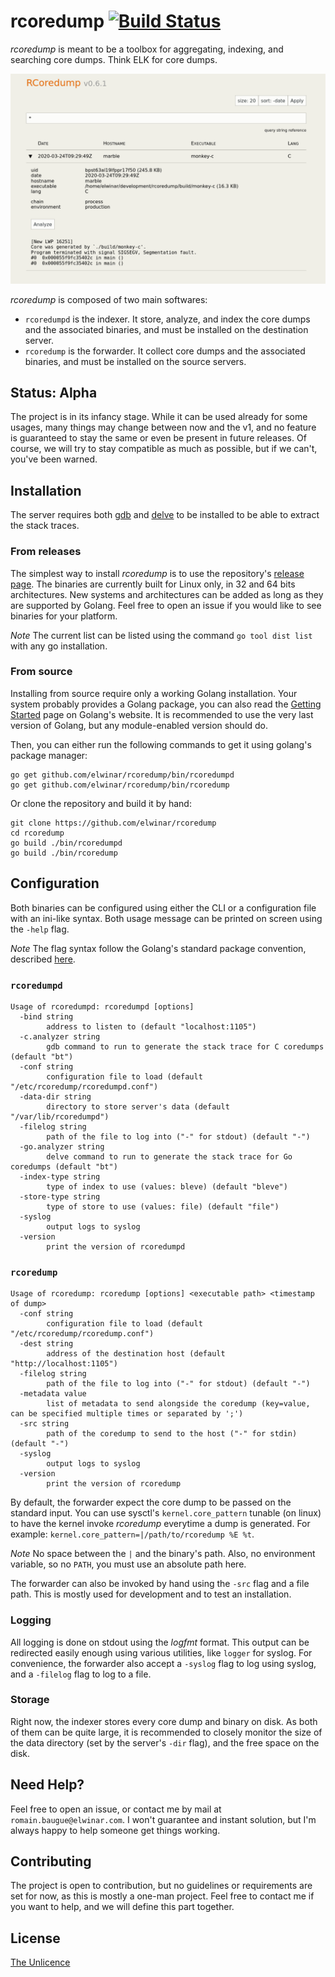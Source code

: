 # rcoredump [![Build Status](https://travis-ci.org/elwinar/rcoredump.svg?branch=master)](https://travis-ci.org/elwinar/rcoredump)

_rcoredump_ is meant to be a toolbox for aggregating, indexing, and searching
core dumps. Think ELK for core dumps.

![screenshot](screenshot.png)

_rcoredump_ is composed of two main softwares:

- `rcoredumpd` is the indexer. It store, analyze, and index the core
  dumps and the associated binaries, and must be installed on the destination
  server.
- `rcoredump` is the forwarder. It collect core dumps and the associated
  binaries, and must be installed on the source servers.


## Status: Alpha

The project is in its infancy stage. While it can be used already for some
usages, many things may change between now and the v1, and no feature is
guaranteed to stay the same or even be present in future releases. Of course,
we will try to stay compatible as much as possible, but if we can't, you've
been warned.

## Installation

The server requires both [gdb](https://github.com/bminor/binutils-gdb) and
[delve](https://github.com/go-delve/delve) to be installed to be able to
extract the stack traces.

### From releases

The simplest way to install _rcoredump_ is to use the repository's [release
page](https://github.com/elwinar/rcoredump/releases). The binaries are
currently built for Linux only, in 32 and 64 bits architectures. New systems
and architectures can be added as long as they are supported by Golang. Feel
free to open an issue if you would like to see binaries for your platform.

*Note* The current list can be listed using the command `go tool dist list`
with any go installation.

### From source

Installing from source require only a working Golang installation. Your system
probably provides a Golang package, you can also read the [Getting
Started](https://golang.org/doc/install) page on Golang's website. It is
recommended to use the very last version of Golang, but any module-enabled
version should do.

Then, you can either run the following commands to get it using golang's
package manager:

	go get github.com/elwinar/rcoredump/bin/rcoredumpd
	go get github.com/elwinar/rcoredump/bin/rcoredump

Or clone the repository and build it by hand:

	git clone https://github.com/elwinar/rcoredump
	cd rcoredump
	go build ./bin/rcoredumpd
	go build ./bin/rcoredump

## Configuration

Both binaries can be configured using either the CLI or a configuration file
with an ini-like syntax. Both usage message can be printed on screen using the
`-help` flag.

*Note* The flag syntax follow the Golang's standard package convention,
described [here](https://golang.org/pkg/flag/#hdr-Command_line_flag_syntax).

### `rcoredumpd`

```
Usage of rcoredumpd: rcoredumpd [options]
  -bind string
        address to listen to (default "localhost:1105")
  -c.analyzer string
        gdb command to run to generate the stack trace for C coredumps (default "bt")
  -conf string
        configuration file to load (default "/etc/rcoredump/rcoredumpd.conf")
  -data-dir string
        directory to store server's data (default "/var/lib/rcoredumpd")
  -filelog string
        path of the file to log into ("-" for stdout) (default "-")
  -go.analyzer string
        delve command to run to generate the stack trace for Go coredumps (default "bt")
  -index-type string
        type of index to use (values: bleve) (default "bleve")
  -store-type string
        type of store to use (values: file) (default "file")
  -syslog
        output logs to syslog
  -version
        print the version of rcoredumpd
```

### `rcoredump`

```
Usage of rcoredump: rcoredump [options] <executable path> <timestamp of dump>
  -conf string
        configuration file to load (default "/etc/rcoredump/rcoredump.conf")
  -dest string
        address of the destination host (default "http://localhost:1105")
  -filelog string
        path of the file to log into ("-" for stdout) (default "-")
  -metadata value
        list of metadata to send alongside the coredump (key=value, can be specified multiple times or separated by ';')
  -src string
        path of the coredump to send to the host ("-" for stdin) (default "-")
  -syslog
        output logs to syslog
  -version
        print the version of rcoredump
```

By default, the forwarder expect the core dump to be passed on the standard
input. You can use sysctl's `kernel.core_pattern` tunable (on linux) to have
the kernel invoke _rcoredump_ everytime a dump is generated. For example:
`kernel.core_pattern=|/path/to/rcoredump %E %t`.

*Note* No space between the `|` and the binary's path. Also, no environment
variable, so no `PATH`, you must use an absolute path here.

The forwarder can also be invoked by hand using the `-src` flag and a file
path. This is mostly used for development and to test an installation.

### Logging

All logging is done on stdout using the _logfmt_ format. This output can be
redirected easily enough using various utilities, like `logger` for syslog. For
convenience, the forwarder also accept a `-syslog` flag to log using syslog, and
a `-filelog` flag to log to a file.

### Storage

Right now, the indexer stores every core dump and binary on disk. As both of
them can be quite large, it is recommended to closely monitor the size of the
data directory (set  by the server's `-dir` flag), and the free space on the
disk.

## Need Help?

Feel free to open an issue, or contact me by mail at
`romain.baugue@elwinar.com`. I won't guarantee and instant solution, but I'm
always happy to help someone get things working.

## Contributing

The project is open to contribution, but no guidelines or requirements are set
for now, as this is mostly a one-man project. Feel free to contact me if you
want to help, and we will define this part together.

## License

[The Unlicence](./LICENSE)
